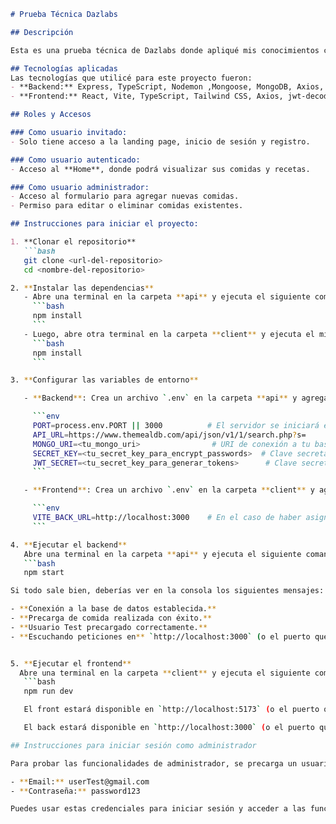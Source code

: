 ```markdown
# Prueba Técnica Dazlabs

## Descripción

Esta es una prueba técnica de Dazlabs donde apliqué mis conocimientos como desarrollador full stack.

## Tecnologías aplicadas
Las tecnologías que utilicé para este proyecto fueron:
- **Backend:** Express, TypeScript, Nodemon ,Mongoose, MongoDB, Axios, JWT, Crypto-js , Swagger
- **Frontend:** React, Vite, TypeScript, Tailwind CSS, Axios, jwt-decode

## Roles y Accesos

### Como usuario invitado:
- Solo tiene acceso a la landing page, inicio de sesión y registro.

### Como usuario autenticado:
- Acceso al **Home**, donde podrá visualizar sus comidas y recetas.

### Como usuario administrador:
- Acceso al formulario para agregar nuevas comidas.
- Permiso para editar o eliminar comidas existentes.

## Instrucciones para iniciar el proyecto:

1. **Clonar el repositorio**
   ```bash
   git clone <url-del-repositorio>
   cd <nombre-del-repositorio>

2. **Instalar las dependencias**
   - Abre una terminal en la carpeta **api** y ejecuta el siguiente comando:
     ```bash
     npm install
     ```
   - Luego, abre otra terminal en la carpeta **client** y ejecuta el mismo comando:
     ```bash
     npm install
     ```

3. **Configurar las variables de entorno**

   - **Backend**: Crea un archivo `.env` en la carpeta **api** y agrega las siguientes variables:

     ```env
     PORT=process.env.PORT || 3000          # El servidor se iniciará en el puerto 3000 si no se asigna otro puerto
     API_URL=https://www.themealdb.com/api/json/v1/1/search.php?s=
     MONGO_URI=<tu_mongo_uri>                # URI de conexión a tu base de datos MongoDB
     SECRET_KEY=<tu_secret_key_para_encrypt_passwords>  # Clave secreta para encriptar contraseñas
     JWT_SECRET=<tu_secret_key_para_generar_tokens>      # Clave secreta para generar tokens JWT
     ```

   - **Frontend**: Crea un archivo `.env` en la carpeta **client** y agrega la siguiente variable:

     ```env
     VITE_BACK_URL=http://localhost:3000    # En el caso de haber asignado otro puerto para el backend, poner el que corresponde.
     ```

4. **Ejecutar el backend**
   Abre una terminal en la carpeta **api** y ejecuta el siguiente comando:
   ```bash
   npm start

Si todo sale bien, deberías ver en la consola los siguientes mensajes:

- **Conexión a la base de datos establecida.**
- **Precarga de comida realizada con éxito.**
- **Usuario Test precargado correctamente.**
- **Escuchando peticiones en** `http://localhost:3000` (o el puerto que hayas asignado).


5. **Ejecutar el frontend**
  Abre una terminal en la carpeta **client** y ejecuta el siguiente comando:
   ```bash
   npm run dev

   El front estará disponible en `http://localhost:5173` (o el puerto que indique Vite).

   El back estará disponible en `http://localhost:3000` (o el puerto que indique la persona).

## Instrucciones para iniciar sesión como administrador

Para probar las funcionalidades de administrador, se precarga un usuario administrador con las siguientes credenciales:

- **Email:** userTest@gmail.com
- **Contraseña:** password123

Puedes usar estas credenciales para iniciar sesión y acceder a las funcionalidades de administrador, como la gestión de comidas (agregar, editar y eliminar).

